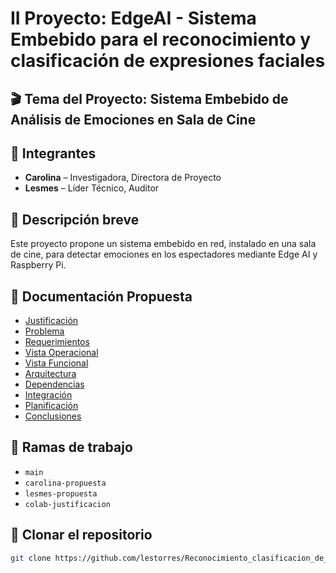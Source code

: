 # II Proyecto: EdgeAI - Sistema Embebido para el reconocimiento y clasificación de expresiones faciales


## 🎬 Tema del Proyecto: Sistema Embebido de Análisis de Emociones en Sala de Cine

## 👥 Integrantes
- **Carolina** – Investigadora, Directora de Proyecto
- **Lesmes** – Líder Técnico, Auditor

## 🧠 Descripción breve
Este proyecto propone un sistema embebido en red, instalado en una sala de cine, para detectar emociones en los espectadores mediante Edge AI y Raspberry Pi.

## 📄 Documentación Propuesta
- [Justificación](docs/justificacion.md)
- [Problema](docs/problema.md)
- [Requerimientos](docs/requerimientos.md)
- [Vista Operacional](docs/vista-operacional.md)
- [Vista Funcional](docs/vista-funcional.md)
- [Arquitectura](docs/arquitectura.md)
- [Dependencias](docs/dependencias.md)
- [Integración](docs/integracion.md)
- [Planificación](docs/planificacion.md)
- [Conclusiones](docs/conclusiones.md)

## 🌱 Ramas de trabajo
- `main`
- `carolina-propuesta`
- `lesmes-propuesta`
- `colab-justificacion`

## 🚀 Clonar el repositorio

```bash
git clone https://github.com/lestorres/Reconocimiento_clasificacion_de_expresiones.git
```

